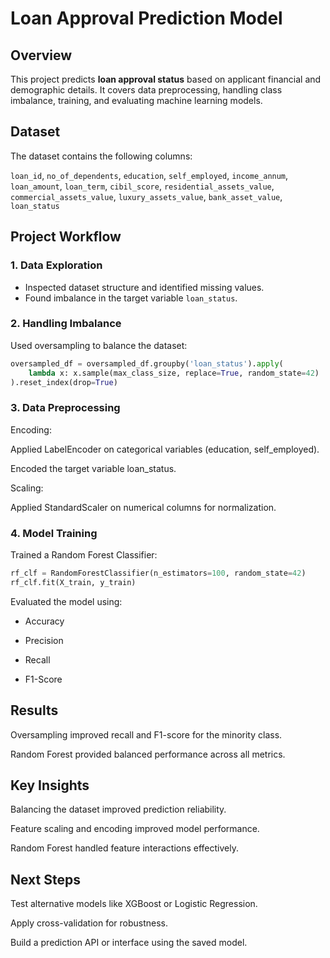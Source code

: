 # Loan Approval Prediction Model

## Overview
This project predicts **loan approval status** based on applicant financial and demographic details. It covers data preprocessing, handling class imbalance, training, and evaluating machine learning models.

## Dataset
The dataset contains the following columns:

`loan_id`, `no_of_dependents`, `education`, `self_employed`, `income_annum`,  
`loan_amount`, `loan_term`, `cibil_score`, `residential_assets_value`,  
`commercial_assets_value`, `luxury_assets_value`, `bank_asset_value`,  
`loan_status`

## Project Workflow

### 1. Data Exploration
- Inspected dataset structure and identified missing values.
- Found imbalance in the target variable `loan_status`.

### 2. Handling Imbalance
Used oversampling to balance the dataset:

```python
oversampled_df = oversampled_df.groupby('loan_status').apply(
    lambda x: x.sample(max_class_size, replace=True, random_state=42)
).reset_index(drop=True)
```


### 3. Data Preprocessing

Encoding:

Applied LabelEncoder on categorical variables (education, self_employed).

Encoded the target variable loan_status.

Scaling:

Applied StandardScaler on numerical columns for normalization.


### 4. Model Training

Trained a Random Forest Classifier:
```python
rf_clf = RandomForestClassifier(n_estimators=100, random_state=42)
rf_clf.fit(X_train, y_train)
```

Evaluated the model using:

- Accuracy

- Precision

- Recall

- F1-Score


## Results

Oversampling improved recall and F1-score for the minority class.

Random Forest provided balanced performance across all metrics.


## Key Insights

Balancing the dataset improved prediction reliability.

Feature scaling and encoding improved model performance.

Random Forest handled feature interactions effectively.


## Next Steps

Test alternative models like XGBoost or Logistic Regression.

Apply cross-validation for robustness.

Build a prediction API or interface using the saved model.
